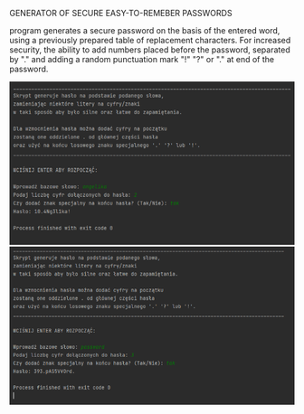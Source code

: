 GENERATOR OF SECURE EASY-TO-REMEBER PASSWORDS

program generates a secure password on the basis of the entered word,
using a previously prepared table of replacement characters.
For increased security, the ability to add numbers placed before the password, separated by "." 
and adding a random punctuation mark "!" "?" or "." at end of the password.


![My Image](kod1.png)
![My Image](kod2.png)
